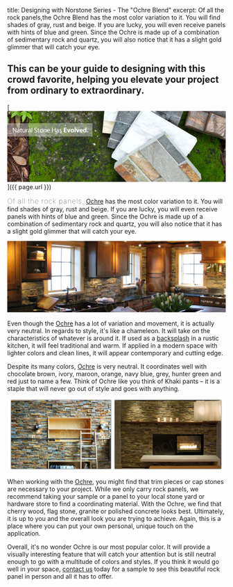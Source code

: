 title: Designing with Norstone Series - The "Ochre Blend"
excerpt:  Of all the rock panels,the Ochre Blend has the most color variation to it. You will find shades of gray, rust and beige. If you are lucky, you will even receive panels with hints of blue and green. Since the Ochre is made up of a combination of sedimentary rock and quartz, you will also notice that it has a slight gold glimmer that will catch your eye.

This can be your guide to designing with this crowd favorite, helping you elevate your project from ordinary to extraordinary.
---

[![](/assets/images/blog/BlogTest.jpg)]({{ page.url }})

<span style="font-size:16px;font-weight:lighter;letter-spacing:1px">Of all the rock panels,</span> [Ochre](/products/rock-panels/ochre/) has the most color variation to it. You will find shades of gray, rust and beige. If you are lucky, you will even receive panels with hints of blue and green. Since the Ochre is made up of a combination of sedimentary rock and quartz, you will also notice that it has a slight gold glimmer that will catch your eye.

![](/assets/images/blog/designer-series-ochre1.jpg)

Even though the [Ochre](/products/rock-panels/ochre/) has a lot of variation and movement, it is actually very neutral. In regards to style, it's like a chameleon. It will take on the characteristics of whatever is around it. If used as a [backsplash](/gallery/application/backsplashes/) in a rustic kitchen, it will feel traditional and warm. If applied in a modern space with lighter colors and clean lines, it will appear contemporary and cutting edge.

Despite its many colors, [Ochre](/products/rock-panels/ochre/) is very neutral. It coordinates well with chocolate brown, ivory, maroon, orange, navy blue, grey, hunter green and red just to name a few. Think of Ochre like you think of Khaki pants – it is a staple that will never go out of style and goes with anything.

![](/assets/images/blog/designer-series-ochre2(3).jpg)

When working with the [Ochre](/products/rock-panels/ochre/), you might find that trim pieces or cap stones are necessary to your project. While we only carry rock panels, we recommend taking your sample or a panel to your local stone yard or hardware store to find a coordinating material. With the Ochre, we find that cherry wood, flag stone, granite or polished concrete looks best. Ultimately, it is up to you and the overall look you are trying to achieve. Again, this is a place where you can put your own personal, unique touch on the application.

Overall, it's no wonder Ochre is our most popular color. It will provide a visually interesting feature that will catch your attention but is still neutral enough to go with a multitude of colors and styles. If you think it would go well in your space, [contact us](/contact-us/) today for a sample to see this beautiful rock panel in person and all it has to offer.
